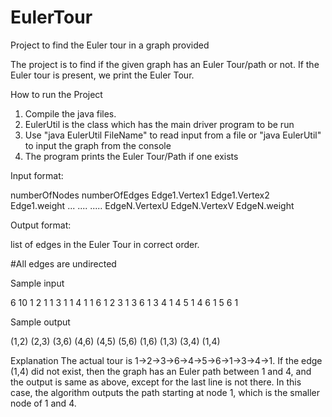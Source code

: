 # EulerTour
Project to find the Euler tour in a graph provided 

The project is to find if the given graph has an Euler Tour/path or not. If the Euler tour is present, we print the Euler Tour. 

How to run the Project

1) Compile the java files.
2) EulerUtil is the class which has the main driver program to be run 
3) Use "java EulerUtil FileName" to read input from a file or "java EulerUtil" to input the graph from the console
4) The program prints the Euler Tour/Path if one exists

Input format:

numberOfNodes numberOfEdges Edge1.Vertex1 Edge1.Vertex2 Edge1.weight ... .... ..... EdgeN.VertexU EdgeN.VertexV EdgeN.weight

Output format: 

list of edges in the Euler Tour in correct order. 

#All edges are undirected 

Sample input

6 10
1 2 1
1 3 1
1 4 1
1 6 1
2 3 1
3 6 1
3 4 1
4 5 1
4 6 1
5 6 1

Sample output

(1,2)
(2,3)
(3,6)
(4,6)
(4,5)
(5,6)
(1,6)
(1,3)
(3,4)
(1,4)

Explanation
The actual tour is 1->2->3->6->4->5->6->1->3->4->1. If the edge (1,4) did not exist, then the graph has an Euler path between 1 and 4, and the output is same as above, except for the last line is not there. In this case, the algorithm outputs the path starting at node 1, which is the smaller node of 1 and 4. 
